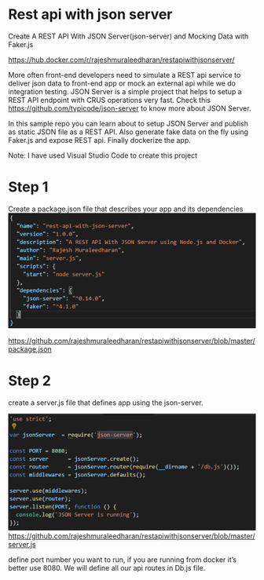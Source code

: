 # Rest api with json server
Create A REST API With JSON Server(json-server) and Mocking Data with Faker.js

https://hub.docker.com/r/rajeshmuraleedharan/restapiwithjsonserver/


More often front-end developers need to simulate a REST api service to deliver json data to front-end app or mock an external api while we do integration testing.  JSON Server is a simple project that helps to setup a REST API endpoint with CRUS operations very fast. Check this https://github.com/typicode/json-server to know more about JSON Server.

In this sample repo you can learn about to setup JSON Server and publish as static JSON file as a REST API. Also generate fake data on the fly using Faker.js and expose REST api. Finally dockerize the app.

Note: I have used Visual Studio Code to create this project

# Step 1
Create a package.json file that describes your app and its dependencies 
![alt text](https://github.com/rajeshmuraleedharan/restapiwithjsonserver/blob/master/images/package-json.PNG)

https://github.com/rajeshmuraleedharan/restapiwithjsonserver/blob/master/package.json 

# Step 2
create a server.js file that defines app using the json-server.

![alt text](https://github.com/rajeshmuraleedharan/restapiwithjsonserver/blob/master/images/serverjs.PNG)
https://github.com/rajeshmuraleedharan/restapiwithjsonserver/blob/master/server.js 

define port number you want to run, if you are running from docker it’s better use 8080. We will define all our api routes in Db.js file.




